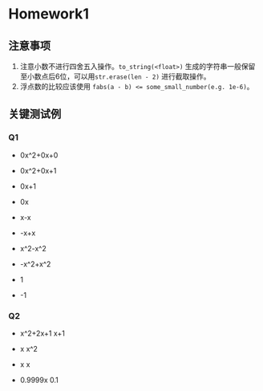 # Homework1

## 注意事项
1. 注意小数不进行四舍五入操作。`to_string(<float>)` 生成的字符串一般保留至小数点后6位，可以用`str.erase(len - 2)` 进行截取操作。
2. 浮点数的比较应该使用 `fabs(a - b) <= some_small_number(e.g. 1e-6)`。

## 关键测试例
### Q1

- 0x^2+0x+0
- 0x^2+0x+1
- 0x+1
- 0x

- x-x
- -x+x
- x^2-x^2
- -x^2+x^2

- 1 
- -1

### Q2
- x^2+2x+1    x+1

- x   x^2

- x   x

- 0.9999x   0.1